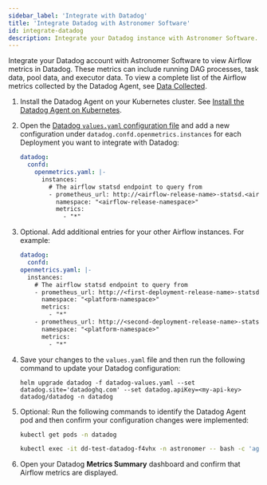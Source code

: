 ```yaml
---
sidebar_label: 'Integrate with Datadog'
title: 'Integrate Datadog with Astronomer Software'
id: integrate-datadog
description: Integrate your Datadog instance with Astronomer Software.
---
```

Integrate your Datadog account with Astronomer Software to view Airflow metrics in Datadog. These metrics can include running DAG processes, task data, pool data, and executor data. To view a complete list of the Airflow metrics collected by the Datadog Agent, see [Data Collected](https://docs.datadoghq.com/integrations/airflow/?tabs=host#data-collected). 

1. Install the Datadog Agent on your Kubernetes cluster. See [Install the Datadog Agent on Kubernetes](https://docs.datadoghq.com/containers/kubernetes/installation/?tabs=operator).
2. Open the [Datadog `values.yaml` configuration file](https://github.com/DataDog/helm-charts/blob/main/charts/datadog/values.yaml) and add a new configuration under `datadog.confd.openmetrics.instances` for each Deployment you want to integrate with Datadog:
    ```yaml
    datadog:  
      confd:
        openmetrics.yaml: |-
          instances:
            # The airflow statsd endpoint to query from
            - prometheus_url: http://<airflow-release-name>-statsd.<airflow-release-namespace>.svc:9102/metrics
              namespace: "<airflow-release-namespace>"
              metrics:
                - "*"
   ```
3. Optional. Add additional entries for your other Airflow instances. For example:
    ```yaml
    datadog:  
      confd:
    openmetrics.yaml: |-
      instances:
        # The airflow statsd endpoint to query from
        - prometheus_url: http://<first-deployment-release-name>-statsd.<platform-namespace>.svc:9102/metrics
          namespace: "<platform-namespace>"
          metrics:
            - "*"
        - prometheus_url: http://<second-deployment-release-name>-statsd.<platform-namespace>.svc:9102/metrics
          namespace: "<platform-namespace>"
          metrics:  
            - "*"
    ```
4. Save your changes to the `values.yaml` file and then run the following command to update your Datadog configuration:

    ```shell
    helm upgrade datadog -f datadog-values.yaml --set datadog.site='datadoghq.com' --set datadog.apiKey=<my-api-key> datadog/datadog -n datadog
    ```
5. Optional: Run the following commands to identify the Datadog Agent pod and then confirm your configuration changes were implemented:

    ```bash
    kubectl get pods -n datadog
    ```
    ```bash
    kubectl exec -it dd-test-datadog-f4vhx -n astronomer -- bash -c 'agent status' Defaulting container name to agent.
    ```
6. Open your Datadog **Metrics Summary** dashboard and confirm that Airflow metrics are displayed.